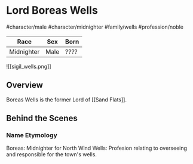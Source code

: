 # Lord Boreas Wells
#character/male #character/midnighter #family/wells #profession/noble

Race | Sex | Born
-----|-----|-----
Midnighter | Male | ????

![[sigil_wells.png]]

## Overview
Boreas Wells is the former Lord of [[Sand Flats]].

## Behind the Scenes
### Name Etymology
Boreas: Midnighter for North Wind
Wells: Profesion relating to overseeing and responsible for the town's wells.